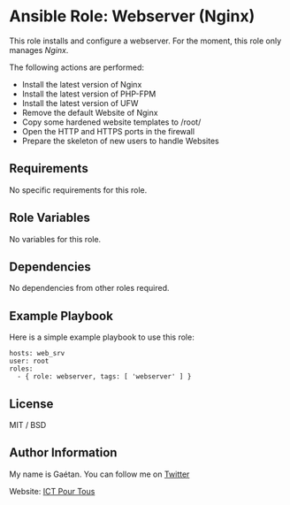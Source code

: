Ansible Role: Webserver (Nginx)
=========

This role installs and configure a webserver. For the moment, this role only manages *Nginx*.

The following actions are performed:
- Install the latest version of Nginx
- Install the latest version of PHP-FPM
- Install the latest version of UFW
- Remove the default Website of Nginx
- Copy some hardened website templates to /root/
- Open the HTTP and HTTPS ports in the firewall
- Prepare the skeleton of new users to handle Websites

Requirements
------------

No specific requirements for this role.

Role Variables
--------------

No variables for this role.

Dependencies
------------

No dependencies from other roles required.

Example Playbook
----------------

Here is a simple example playbook to use this role:

```
hosts: web_srv
user: root
roles:
  - { role: webserver, tags: [ 'webserver' ] }
```

License
-------

MIT / BSD

Author Information
------------------

My name is Gaétan. You can follow me on [Twitter](https://twitter.com/gaetanict)

Website: [ICT Pour Tous](https://www.ictpourtous.com)
